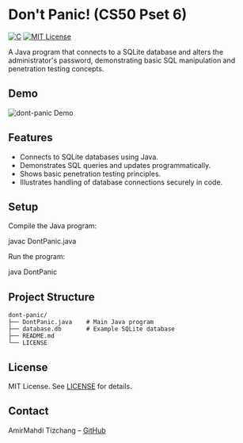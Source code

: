 # Don't Panic! (CS50 Pset 6)

[![C](https://img.shields.io/badge/C-C_language-blue)](https://en.cppreference.com/w/c)
[![MIT License](https://img.shields.io/badge/License-MIT-yellow)](LICENSE)

A Java program that connects to a SQLite database and alters the administrator's password, demonstrating basic SQL manipulation and penetration testing concepts.

## Demo

![dont-panic Demo](docs/demo.gif)


## Features

- Connects to SQLite databases using Java.
- Demonstrates SQL queries and updates programmatically.
- Shows basic penetration testing principles.
- Illustrates handling of database connections securely in code.

## Setup

Compile the Java program:

javac DontPanic.java

Run the program:

java DontPanic

## Project Structure

```
dont-panic/
├── DontPanic.java    # Main Java program
├── database.db       # Example SQLite database
├── README.md
└── LICENSE
```

## License

MIT License. See [LICENSE](LICENSE) for details.

## Contact

AmirMahdi Tizchang – [GitHub](https://github.com/AmirMahdi-Tizchang)
